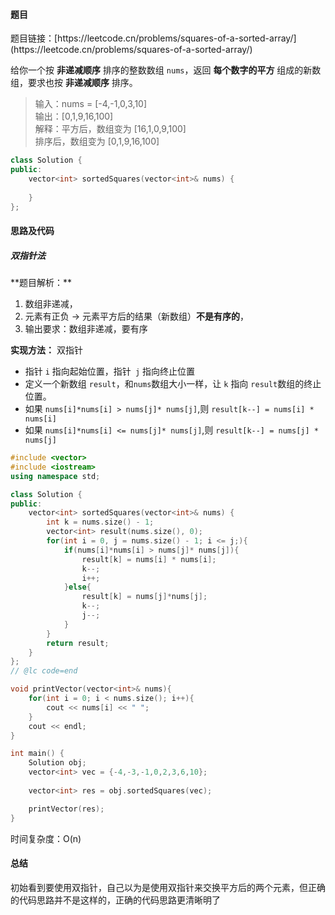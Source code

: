 <h4 id="MCtEa">题目</h4>
题目链接：[https://leetcode.cn/problems/squares-of-a-sorted-array/](https://leetcode.cn/problems/squares-of-a-sorted-array/) 

给你一个按 **非递减顺序** 排序的整数数组 `nums`，返回 **每个数字的平方** 组成的新数组，要求也按 **非递减顺序** 排序。

> 输入：nums = [-4,-1,0,3,10]  
输出：[0,1,9,16,100]  
解释：平方后，数组变为 [16,1,0,9,100]  
排序后，数组变为 [0,1,9,16,100]
>

```cpp
class Solution {
public:
    vector<int> sortedSquares(vector<int>& nums) {
        
    }
};
```

<h4 id="jSrZp">思路及代码</h4>
<h5 id="JHq3a">双指针法</h5>
**题目解析：**

1. 数组非递减，
2. 元素有正负 -> 元素平方后的结果（新数组）**不是有序的**，
3. 输出要求：数组非递减，要有序

**实现方法：** 双指针

+ 指针 `i` 指向起始位置，指针` j` 指向终止位置
+ 定义一个新数组 `result`，和`nums`数组大小一样，让 `k` 指向 `result`数组的终止位置。
+ 如果 `nums[i]*nums[i] > nums[j]* nums[j]`,则 `result[k--] = nums[i] * nums[i]`
+ 如果 `nums[i]*nums[i] <= nums[j]* nums[j]`,则 `result[k--] = nums[j] * nums[j]`



```cpp
#include <vector>
#include <iostream>
using namespace std;

class Solution {
public:
    vector<int> sortedSquares(vector<int>& nums) {
        int k = nums.size() - 1;
        vector<int> result(nums.size(), 0);
        for(int i = 0, j = nums.size() - 1; i <= j;){
            if(nums[i]*nums[i] > nums[j]* nums[j]){
                result[k] = nums[i] * nums[i];
                k--;
                i++;
            }else{
                result[k] = nums[j]*nums[j];
                k--;
                j--;
            }
        }
        return result;
    }
};
// @lc code=end

void printVector(vector<int>& nums){
    for(int i = 0; i < nums.size(); i++){
        cout << nums[i] << " ";
    }
    cout << endl;
}

int main() {
    Solution obj;
    vector<int> vec = {-4,-3,-1,0,2,3,6,10};
    
    vector<int> res = obj.sortedSquares(vec);

    printVector(res);
}
```

时间复杂度：O(n)

<h4 id="vwIHF">总结</h4>
初始看到要使用双指针，自己以为是使用双指针来交换平方后的两个元素，但正确的代码思路并不是这样的，正确的代码思路更清晰明了


